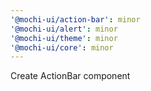 ```yaml
---
'@mochi-ui/action-bar': minor
'@mochi-ui/alert': minor
'@mochi-ui/theme': minor
'@mochi-ui/core': minor
---
```


Create ActionBar component

